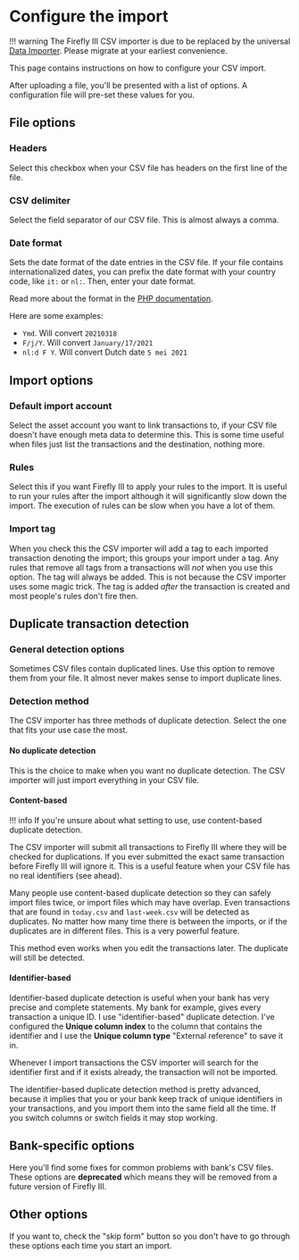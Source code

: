 # Configure the import

!!! warning
    The Firefly III CSV importer is due to be replaced by the universal [Data Importer](https://docs.firefly-iii.org/data-importer/). Please migrate at your earliest convenience.

This page contains instructions on how to configure your CSV import.

After uploading a file, you'll be presented with a list of options. A configuration file will pre-set these values for you.

## File options

### Headers

Select this checkbox when your CSV file has headers on the first line of the file. 

### CSV delimiter

Select the field separator of our CSV file. This is almost always a comma.

### Date format

Sets the date format of the date entries in the CSV file. If your file contains internationalized dates, you can prefix the date format with your country code, like `it:` or `nl:`. Then, enter your date format.

Read more about the format in the [PHP documentation](https://www.php.net/manual/en/datetime.format.php).

Here are some examples:

* `Ymd`. Will convert `20210318`
* `F/j/Y`. Will convert `January/17/2021`
* `nl:d F Y`. Will convert Dutch date `5 mei 2021`

## Import options

### Default import account

Select the asset account you want to link transactions to, if your CSV file doesn't have enough meta data to determine this. This is some time useful when files just list the transactions and the destination, nothing more.

### Rules

Select this if you want Firefly III to apply your rules to the import. It is useful to run your rules after the import although it will significantly slow down the import. The execution of rules can be slow when you have a lot of them.

### Import tag

When you check this the CSV importer will add a tag to each imported transaction denoting the import; this groups your import under a tag. Any rules that remove all tags from a transactions will *not* when you use this option. The tag will always be added. This is not because the CSV importer uses some magic trick. The tag is added *after* the transaction is created and most people's rules don't fire then.

## Duplicate transaction detection

### General detection options

Sometimes CSV files contain duplicated lines. Use this option to remove them from your file. It almost never makes sense to import duplicate lines.

### Detection method

The CSV importer has three methods of duplicate detection. Select the one that fits your use case the most.

#### No duplicate detection

This is the choice to make when you want no duplicate detection. The CSV importer will just import everything in your CSV file.

#### Content-based

!!! info
    If you're unsure about what setting to use, use content-based duplicate detection.

The CSV importer will submit all transactions to Firefly III where they will be checked for duplications. If you ever submitted the exact same transaction before Firefly III will ignore it. This is a useful feature when your CSV file has no real identifiers (see ahead). 

Many people use content-based duplicate detection so they can safely import files twice, or import files which may have overlap. Even transactions that are found in `today.csv` and `last-week.csv` will be detected as duplicates. No matter how many time there is between the imports, or if the duplicates are in different files. This is a very powerful feature.

This method even works when you edit the transactions later. The duplicate will still be detected.

#### Identifier-based

Identifier-based duplicate detection is useful when your bank has very precise and complete statements. My bank for example, gives every transaction a unique ID. I use "identifier-based" duplicate detection. I've configured the **Unique column index** to the column that contains the identifier and I use the **Unique column type** "External reference" to save it in.

Whenever I import transactions the CSV importer will search for the identifier first and if it exists already, the transaction will not be imported.

The identifier-based duplicate detection method is pretty advanced, because it implies that you or your bank keep track of unique identifiers in your transactions, and you import them into the same field all the time. If you switch columns or switch fields it may stop working.

## Bank-specific options

Here you'll find some fixes for common problems with bank's CSV files. These options are **deprecated** which means they will be removed from a future version of Firefly III.

## Other options

If you want to, check the "skip form" button so you don't have to go through these options each time you start an import.

